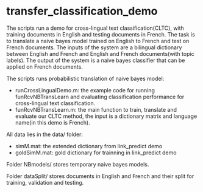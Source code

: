# transfer_classification_demo

The scripts run a demo for cross-lingual text classification(CLTC), with training documents in English and testing documents in French. The task is to translate a naive bayes model trained on English to French and test on French documents. The inputs of the system are a bilingual dictionary between English and French and English and French documents(with topic labels). The output of the system is a naive bayes classifier that can be applied on French documents.

The scripts runs probabilistic translation of naive bayes model:
- runCrossLingualDemo.m: the example code for running funRcvNBTransLearn and evaluating classification performance for cross-lingual text classification.
- funRcvNBTransLearn.m: the main function to train, translate and evaluate our CLTC method, the input is a dictionary matrix and language name(in this demo is French).

All data lies in the data/ folder:
- simM.mat: the extended dictionary from link_predict demo
- goldSimM.mat: gold dictionary for trainning in link_predict demo

Folder NBmodels/ stores temporary naive bayes models.

Folder dataSplit/ stores documents in English and French and their split for training, validation and testing.
 


